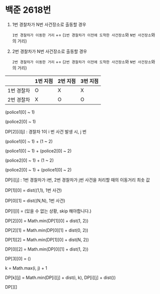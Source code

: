 # 백준 2618번

1. 1번 경찰차가 N번 사건장소로 출동할 경우

   `1번 경찰차가 이동한 거리` += (`1번 경찰차가 이전에 도착한 사건장소`와 `N번 사건장소`와의 거리)

2. 2번 경찰차가 N번 사건장소로 출동할 경우

   `2번 경찰차가 이동한 거리` += (`2번 경찰차가 이전에 도착한 사건장소`와 `N번 사건장소`와의 거리)





|            | 1번 지점 | 2번 지점 | 3번 지점 |
| ---------- | -------- | -------- | -------- |
| 1번 경찰차 | O        | X        | X        |
| 2번 경찰차 | X        | O        | O        |



(police1[0] ~ 1)

(police2[0] ~ 1)

DP\[2]\[i][j] : 경찰차 1이 i 번 사건 발생 시, j 번



(police1[0] ~ 1) + (1 ~ 2)

(police1[0] ~ 1) + (police2[0] ~ 2)

(police2[0] ~ 1) + (1 ~ 2)

(police2[0] ~ 1) + (police1[0] ~ 2)



DP\[i][j] : 1번 경찰차가 i번, 2번 경찰차가 j번 사건을 처리할 때의 이동거리 최솟 값



DP\[1][0] = dist((1,1), 1번 사건)

DP\[0][1] = dist((N,N), 1번 사건)



DP\[l][l] = (있을 수 없는 상황, skip 해야합니다.)

DP\[2][0] = Math.min(DP\[1][0] + dist(1, 2))

DP\[2][1] = Math.min(DP\[0][1] + dist(0, 2))

DP\[1][2] = Math.min(DP\[1][0] + dist(N, 2))

DP\[0][2] = Math.min(DP\[0][1] + dist(1, 2))



DP\[3][0] = ()



k = Math.max(i, j) + 1

DP\[k][j] = Math.min(DP\[i][j] + dist(i, k), DP\[i][j] + dist())

DP\[][]